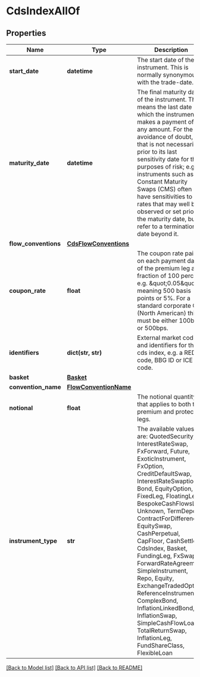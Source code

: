 # CdsIndexAllOf


## Properties
Name | Type | Description | Notes
------------ | ------------- | ------------- | -------------
**start_date** | **datetime** | The start date of the instrument. This is normally synonymous with the trade-date. | 
**maturity_date** | **datetime** | The final maturity date of the instrument. This means the last date on which the instruments makes a payment of any amount.  For the avoidance of doubt, that is not necessarily prior to its last sensitivity date for the purposes of risk; e.g. instruments such as  Constant Maturity Swaps (CMS) often have sensitivities to rates that may well be observed or set prior to the maturity date, but refer to a termination date beyond it. | 
**flow_conventions** | [**CdsFlowConventions**](CdsFlowConventions.md) |  | [optional] 
**coupon_rate** | **float** | The coupon rate paid on each payment date of the premium leg as a fraction of 100 percent, e.g. \&quot;0.05\&quot; meaning 500 basis points or 5%.  For a standard corporate CDS (North American) this must be either 100bps or 500bps. | 
**identifiers** | **dict(str, str)** | External market codes and identifiers for the cds index, e.g. a RED code, BBG ID or ICE code. | 
**basket** | [**Basket**](Basket.md) |  | [optional] 
**convention_name** | [**FlowConventionName**](FlowConventionName.md) |  | [optional] 
**notional** | **float** | The notional quantity that applies to both the premium and protection legs. | 
**instrument_type** | **str** | The available values are: QuotedSecurity, InterestRateSwap, FxForward, Future, ExoticInstrument, FxOption, CreditDefaultSwap, InterestRateSwaption, Bond, EquityOption, FixedLeg, FloatingLeg, BespokeCashFlowsLeg, Unknown, TermDeposit, ContractForDifference, EquitySwap, CashPerpetual, CapFloor, CashSettled, CdsIndex, Basket, FundingLeg, FxSwap, ForwardRateAgreement, SimpleInstrument, Repo, Equity, ExchangeTradedOption, ReferenceInstrument, ComplexBond, InflationLinkedBond, InflationSwap, SimpleCashFlowLoan, TotalReturnSwap, InflationLeg, FundShareClass, FlexibleLoan | 

[[Back to Model list]](../README.md#documentation-for-models) [[Back to API list]](../README.md#documentation-for-api-endpoints) [[Back to README]](../README.md)


